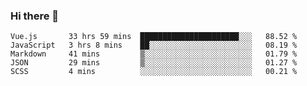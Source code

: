 ### Hi there 👋

<!--
**xin-code/Xin-code** is a ✨ _special_ ✨ repository because its `README.md` (this file) appears on your GitHub profile.

Here are some ideas to get you started:
<!--START_SECTION:waka-->
```text
Vue.js       33 hrs 59 mins  ██████████████████████░░░   88.52 % 
JavaScript   3 hrs 8 mins    ██░░░░░░░░░░░░░░░░░░░░░░░   08.19 % 
Markdown     41 mins         ▒░░░░░░░░░░░░░░░░░░░░░░░░   01.79 % 
JSON         29 mins         ▒░░░░░░░░░░░░░░░░░░░░░░░░   01.27 % 
SCSS         4 mins          ░░░░░░░░░░░░░░░░░░░░░░░░░   00.21 % 
```
<!--END_SECTION:waka-->
